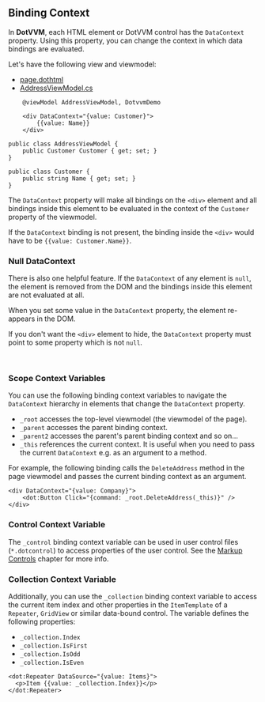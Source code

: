 ﻿## Binding Context

In **DotVVM**, each HTML element or DotVVM control has the `DataContext` property. Using this property, you can change the context in which data bindings are evaluated.

Let's have the following view and viewmodel:

<div>
<ul class="nav nav-tabs" role="tablist">
    <li role="presentation" class="active">
        <a href="#view" role="tab" data-toggle="tab">page.dothtml</a>
    </li>        
    <li role="presentation">
        <a href="#viewmodel" role="tab" data-toggle="tab">AddressViewModel.cs</a>
    </li>
</ul>
<div class="tab-content">
<div role="tabpanel" class="tab-pane active" id="view">

```DOTHTML
	@viewModel AddressViewModel, DotvvmDemo

	<div DataContext="{value: Customer}">
		{{value: Name}}
	</div>
```

</div>
<div role="tabpanel" class="tab-pane" id="viewmodel">

```CSHARP
public class AddressViewModel {
	public Customer Customer { get; set; }
}

public class Customer {
	public string Name { get; set; }
}
```

</div>
</div>
</div>

The `DataContext` property will make all bindings on the `<div>` element and all bindings inside this element to be evaluated in the context of the
`Customer` property of the viewmodel.

If the `DataContext` binding is not present, the binding inside the `<div>` would have to be `{{value: Customer.Name}}`.

### Null DataContext

There is also one helpful feature. If the `DataContext` of any element is `null`, the element is removed from the DOM and the bindings inside this element
are not evaluated at all.

When you set some value in the `DataContext` property, the element re-appears in the DOM.

If you don't want the `<div>` element to hide, the `DataContext` property must point to some property which is not `null`.

<br>

### Scope Context Variables

You can use the following binding context variables to navigate the `DataContext` hierarchy in elements that change the `DataContext` property.

* `_root` accesses the top-level viewmodel (the viewmodel of the page).
* `_parent` accesses the parent binding context.
* `_parent2` accesses the parent's parent binding context and so on...
* `_this` references the current context. It is useful when you need to pass the current `DataContext` e.g. as an argument to a method.

For example, the following binding calls the `DeleteAddress` method in the page viewmodel and passes the current binding context as an argument.

```DOTHTML
<div DataContext="{value: Company}">
	<dot:Button Click="{command: _root.DeleteAddress(_this)}" />
</div>
```

### Control Context Variable

The `_control` binding context variable can be used in user control files (`*.dotcontrol`) to access properties of the user control. See the [Markup Controls](/docs/tutorials/control-development-markup-controls) chapter for more info.

### Collection Context Variable

Additionally, you can use the `_collection` binding context variable to access the current item index and other properties in the `ItemTemplate` of a `Repeater`, `GridView` or similar data-bound control. The variable defines the following properties:

* `_collection.Index`
* `_collection.IsFirst`
* `_collection.IsOdd`
* `_collection.IsEven`

```DOTHTML
<dot:Repeater DataSource="{value: Items}">
  <p>Item {{value: _collection.Index}}</p>
</dot:Repeater>
```